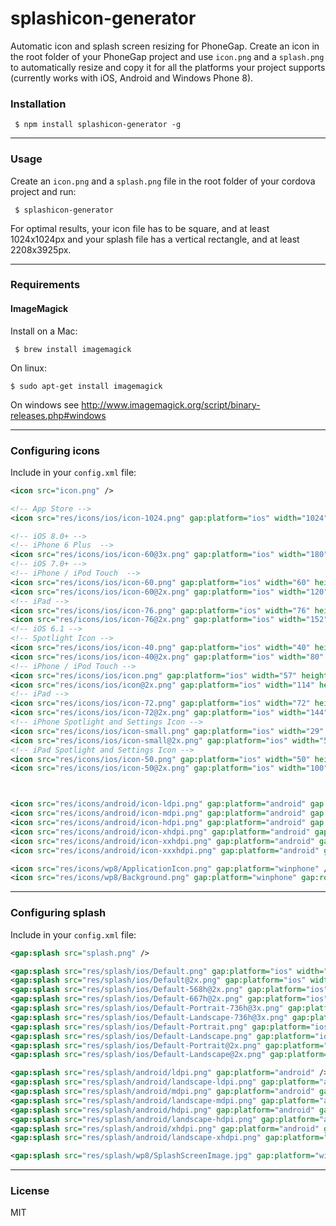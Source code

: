 # splashicon-generator

Automatic icon and splash screen resizing for PhoneGap. Create an icon in the root folder of your PhoneGap project and use ```icon.png``` and a ```splash.png``` to automatically resize and copy it for all the platforms your project supports (currently works with iOS, Android and Windows Phone 8).

### Installation

     $ npm install splashicon-generator -g

---

### Usage

Create an ```icon.png``` and a ```splash.png``` file in the root folder of your cordova project and run:

     $ splashicon-generator

For optimal results, your icon file has to be square, and at least 1024x1024px and your splash file has a vertical rectangle, and at least 2208x3925px.

---

### Requirements

#### ImageMagick

Install on a Mac:

     $ brew install imagemagick

On linux:

    $ sudo apt-get install imagemagick

On windows see http://www.imagemagick.org/script/binary-releases.php#windows

---

### Configuring icons

Include in your ```config.xml``` file:

```xml
<icon src="icon.png" />

<!-- App Store -->
<icon src="res/icons/ios/icon-1024.png" gap:platform="ios" width="1024" height="1024" />

<!-- iOS 8.0+ -->
<!-- iPhone 6 Plus  -->
<icon src="res/icons/ios/icon-60@3x.png" gap:platform="ios" width="180" height="180" />
<!-- iOS 7.0+ -->
<!-- iPhone / iPod Touch  -->
<icon src="res/icons/ios/icon-60.png" gap:platform="ios" width="60" height="60" />
<icon src="res/icons/ios/icon-60@2x.png" gap:platform="ios" width="120" height="120" />
<!-- iPad -->
<icon src="res/icons/ios/icon-76.png" gap:platform="ios" width="76" height="76" />
<icon src="res/icons/ios/icon-76@2x.png" gap:platform="ios" width="152" height="152" />
<!-- iOS 6.1 -->
<!-- Spotlight Icon -->
<icon src="res/icons/ios/icon-40.png" gap:platform="ios" width="40" height="40" />
<icon src="res/icons/ios/icon-40@2x.png" gap:platform="ios" width="80" height="80" />
<!-- iPhone / iPod Touch -->
<icon src="res/icons/ios/icon.png" gap:platform="ios" width="57" height="57" />
<icon src="res/icons/ios/icon@2x.png" gap:platform="ios" width="114" height="114" />
<!-- iPad -->
<icon src="res/icons/ios/icon-72.png" gap:platform="ios" width="72" height="72" />
<icon src="res/icons/ios/icon-72@2x.png" gap:platform="ios" width="144" height="144" />
<!-- iPhone Spotlight and Settings Icon -->
<icon src="res/icons/ios/icon-small.png" gap:platform="ios" width="29" height="29" />
<icon src="res/icons/ios/icon-small@2x.png" gap:platform="ios" width="58" height="58" />
<!-- iPad Spotlight and Settings Icon -->
<icon src="res/icons/ios/icon-50.png" gap:platform="ios" width="50" height="50" />
<icon src="res/icons/ios/icon-50@2x.png" gap:platform="ios" width="100" height="100" />



<icon src="res/icons/android/icon-ldpi.png" gap:platform="android" gap:qualifier="ldpi" />
<icon src="res/icons/android/icon-mdpi.png" gap:platform="android" gap:qualifier="mdpi" />
<icon src="res/icons/android/icon-hdpi.png" gap:platform="android" gap:qualifier="hdpi" />
<icon src="res/icons/android/icon-xhdpi.png" gap:platform="android" gap:qualifier="xhdpi" />
<icon src="res/icons/android/icon-xxhdpi.png" gap:platform="android" gap:qualifier="xxhdpi" />
<icon src="res/icons/android/icon-xxxhdpi.png" gap:platform="android" gap:qualifier="xxxhdpi" />

<icon src="res/icons/wp8/ApplicationIcon.png" gap:platform="winphone" />
<icon src="res/icons/wp8/Background.png" gap:platform="winphone" gap:role="background" />
```

---

### Configuring splash

Include in your ```config.xml``` file:

```xml
<gap:splash src="splash.png" />

<gap:splash src="res/splash/ios/Default.png" gap:platform="ios" width="320" height="480" />
<gap:splash src="res/splash/ios/Default@2x.png" gap:platform="ios" width="640" height="960" />
<gap:splash src="res/splash/ios/Default-568h@2x.png" gap:platform="ios" width="640" height="1136" />
<gap:splash src="res/splash/ios/Default-667h@2x.png" gap:platform="ios" width="750" height="1334" />
<gap:splash src="res/splash/ios/Default-Portrait-736h@3x.png" gap:platform="ios" width="1242" height="2208" />
<gap:splash src="res/splash/ios/Default-Landscape-736h@3x.png" gap:platform="ios" width="2208" height="1242" />
<gap:splash src="res/splash/ios/Default-Portrait.png" gap:platform="ios" width="768" height="1024" />
<gap:splash src="res/splash/ios/Default-Landscape.png" gap:platform="ios" width="1024" height="768" />
<gap:splash src="res/splash/ios/Default-Portrait@2x.png" gap:platform="ios" width="1536" height="2048" />
<gap:splash src="res/splash/ios/Default-Landscape@2x.png" gap:platform="ios" width="2048" height="1536" />

<gap:splash src="res/splash/android/ldpi.png" gap:platform="android" />
<gap:splash src="res/splash/android/landscape-ldpi.png" gap:platform="android" gap:qualifier="land-ldpi" />
<gap:splash src="res/splash/android/mdpi.png" gap:platform="android" gap:qualifier="mdpi" />
<gap:splash src="res/splash/android/landscape-mdpi.png" gap:platform="android" gap:qualifier="land-mdpi" />
<gap:splash src="res/splash/android/hdpi.png" gap:platform="android" gap:qualifier="hdpi" />
<gap:splash src="res/splash/android/landscape-hdpi.png" gap:platform="android" gap:qualifier="land-hdpi" />
<gap:splash src="res/splash/android/xhdpi.png" gap:platform="android" gap:qualifier="xhdpi" />
<gap:splash src="res/splash/android/landscape-xhdpi.png" gap:platform="android" gap:qualifier="land-xhdpi" />

<gap:splash src="res/splash/wp8/SplashScreenImage.jpg" gap:platform="winphone" />
```

---

### License

MIT
